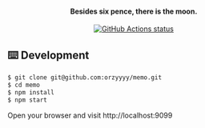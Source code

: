 <h4 align="center">Besides six pence, there is the moon.</h4>
<p align="center">
  <a href="https://github.com/orzyyyy/memo/actions"><img alt="GitHub Actions status" src="https://github.com/orzyyyy/memo/workflows/test/badge.svg"></a>
 </p>

## ⌨️ Development

```bash
$ git clone git@github.com:orzyyyy/memo.git
$ cd memo
$ npm install
$ npm start
```

Open your browser and visit http://localhost:9099
